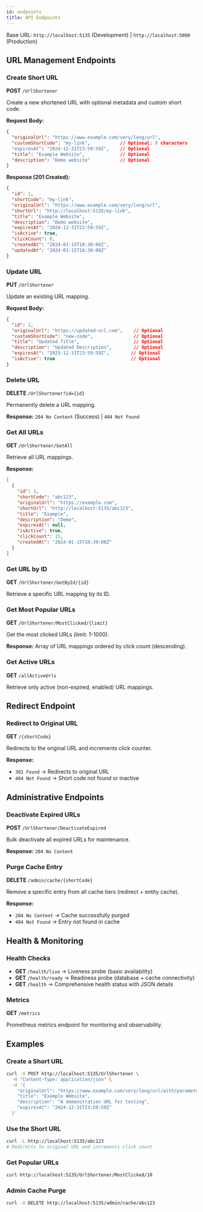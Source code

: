```yaml
---
id: endpoints
title: API Endpoints
---
```


Base URL: `http://localhost:5135` (Development) | `http://localhost:5000` (Production)

## URL Management Endpoints

### Create Short URL
**POST** `/UrlShortener`

Create a new shortened URL with optional metadata and custom short code.

**Request Body:**
```json
{
  "originalUrl": "https://www.example.com/very/long/url",
  "customShortCode": "my-link",           // Optional: 8 characters
  "expiresAt": "2024-12-31T23:59:59Z",    // Optional
  "title": "Example Website",             // Optional
  "description": "Demo website"           // Optional
}
```

**Response (201 Created):**
```json
{
  "id": 1,
  "shortCode": "my-link",
  "originalUrl": "https://www.example.com/very/long/url",
  "shortUrl": "http://localhost:5135/my-link",
  "title": "Example Website",
  "description": "Demo website",
  "expiresAt": "2024-12-31T23:59:59Z",
  "isActive": true,
  "clickCount": 0,
  "createdAt": "2024-01-15T10:30:00Z",
  "updatedAt": "2024-01-15T10:30:00Z"
}
```

### Update URL
**PUT** `/UrlShortener`

Update an existing URL mapping.

**Request Body:**
```json
{
  "id": 1,
  "originalUrl": "https://updated-url.com",    // Optional
  "customShortCode": "new-code",               // Optional
  "title": "Updated Title",                    // Optional
  "description": "Updated Description",        // Optional
  "expiresAt": "2025-12-31T23:59:59Z",        // Optional
  "isActive": true                            // Optional
}
```

### Delete URL
**DELETE** `/UrlShortener?id={id}`

Permanently delete a URL mapping.

**Response:** `204 No Content` (Success) | `404 Not Found`

### Get All URLs
**GET** `/UrlShortener/GetAll`

Retrieve all URL mappings.

**Response:**
```json
[
  {
    "id": 1,
    "shortCode": "abc123",
    "originalUrl": "https://example.com",
    "shortUrl": "http://localhost:5135/abc123",
    "title": "Example",
    "description": "Demo",
    "expiresAt": null,
    "isActive": true,
    "clickCount": 15,
    "createdAt": "2024-01-15T10:30:00Z"
  }
]
```

### Get URL by ID
**GET** `/UrlShortener/GetById/{id}`

Retrieve a specific URL mapping by its ID.

### Get Most Popular URLs
**GET** `/UrlShortener/MostClicked/{limit}`

Get the most clicked URLs (limit: 1-1000).

**Response:** Array of URL mappings ordered by click count (descending).

### Get Active URLs
**GET** `/allActiveUrls`

Retrieve only active (non-expired, enabled) URL mappings.

## Redirect Endpoint

### Redirect to Original URL
**GET** `/{shortCode}`

Redirects to the original URL and increments click counter.

**Response:** 
- `302 Found` → Redirects to original URL
- `404 Not Found` → Short code not found or inactive

## Administrative Endpoints

### Deactivate Expired URLs
**POST** `/UrlShortener/DeactivateExpired`

Bulk deactivate all expired URLs for maintenance.

**Response:** `204 No Content`

### Purge Cache Entry
**DELETE** `/admin/cache/{shortCode}`

Remove a specific entry from all cache tiers (redirect + entity cache).

**Response:**
- `204 No Content` → Cache successfully purged
- `404 Not Found` → Entry not found in cache

## Health & Monitoring

### Health Checks
- **GET** `/health/live` → Liveness probe (basic availability)
- **GET** `/health/ready` → Readiness probe (database + cache connectivity) 
- **GET** `/health` → Comprehensive health status with JSON details

### Metrics
**GET** `/metrics`

Prometheus metrics endpoint for monitoring and observability.

## Examples

### Create a Short URL
```bash
curl -X POST http://localhost:5135/UrlShortener \
  -H "Content-Type: application/json" \
  -d '{
    "originalUrl": "https://www.example.com/very/long/url/with/parameters?param1=value1",
    "title": "Example Website",
    "description": "A demonstration URL for testing",
    "expiresAt": "2024-12-31T23:59:59Z"
  }'
```

### Use the Short URL
```bash
curl -L http://localhost:5135/abc123
# Redirects to original URL and increments click count
```

### Get Popular URLs
```bash
curl http://localhost:5135/UrlShortener/MostClicked/10
```

### Admin Cache Purge
```bash
curl -X DELETE http://localhost:5135/admin/cache/abc123
```
